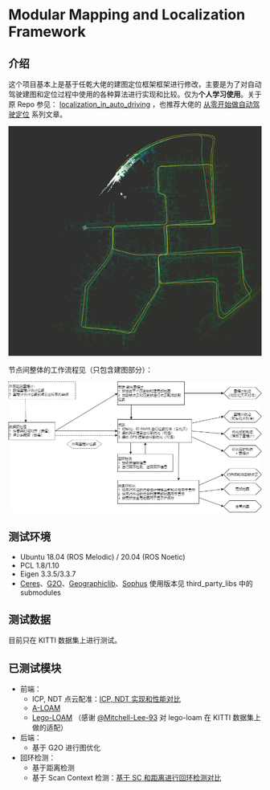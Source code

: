 # Modular Mapping and Localization Framework

## 介绍

这个项目基本上是基于任乾大佬的建图定位框架框架进行修改，主要是为了对自动驾驶建图和定位过程中使用的各种算法进行实现和比较。仅为**个人学习使用**。关于原 Repo 参见： [localization_in_auto_driving](https://github.com/Little-Potato-1990/localization_in_auto_driving) ，也推荐大佬的 [从零开始做自动驾驶定位](https://zhuanlan.zhihu.com/c_1114864226103037952) 系列文章。

![demo](./imgs/demo.gif)

节点间整体的工作流程见（只包含建图部分）：

![工作流程](./imgs/mapping_framework.drawio.png)

## 测试环境

- Ubuntu 18.04 (ROS Melodic) / 20.04 (ROS Noetic)
- PCL 1.8/1.10
- Eigen 3.3.5/3.3.7
- [Ceres](https://github.com/ceres-solver/ceres-solver/tree/276d24c73a8c80e77ce822ed4ab6e6286fd2870b)、[G2O](https://github.com/RainerKuemmerle/g2o/tree/f3b1cbb0048197d73cf363cb1c26897493e1aa2b)、[Geographiclib](https://github.com/geographiclib/geographiclib/tree/920702bc36ea13c384686556f25fb6369141a8e1)、[Sophus](https://github.com/strasdat/Sophus/tree/49a7e1286910019f74fb4f0bb3e213c909f8e1b7) 使用版本见 third_party_libs 中的 submodules

## 测试数据

目前只在 KITTI 数据集上进行测试。

## 已测试模块

- 前端：
    - ICP, NDT 点云配准：[ICP, NDT 实现和性能对比](https://xiaotaoguo.com/p/pointcloud-registration/)
    - [A-LOAM](https://github.com/HKUST-Aerial-Robotics/A-LOAM)
    - [Lego-LOAM](https://github.com/RobustFieldAutonomyLab/LeGO-LOAM) （感谢 [@Mitchell-Lee-93](https://github.com/Mitchell-Lee-93) 对 lego-loam 在 KITTI 数据集上做的适配）
- 后端：
    - 基于 G2O 进行图优化
- 回环检测：
    - 基于距离检测
    - 基于 Scan Context 检测：[基于 SC 和距离进行回环检测对比](https://xiaotaoguo.com/p/lidar_loop_closure/)


